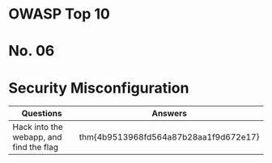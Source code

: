 # OWASP Top 10
# No. 06
# Security Misconfiguration




| Questions | Answers |
|-----------|---------|
| Hack into the webapp, and find the flag | thm{4b9513968fd564a87b28aa1f9d672e17} |
